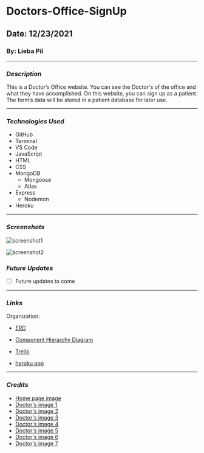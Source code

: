 # Doctors-Office-SignUp


## Date: 12/23/2021

### By: Lieba Pil

---

### **_Description_**

This is a Doctor’s Office website. You can see the Doctor's of the office and what they have accomplished. On this website, you can sign up as a patient. The form’s data will be stored in a patient database for later use. 


---

### **_Technologies Used_**

- GitHub
- Terminal
- VS Code
- JavaScript
- HTML
- CSS
- MongoDB
  - Mongoose
  - Atlas
- Express
  - Nodemon
- Heroku

---


### **_Screenshots_**

![screenshot1](https://imgur.com/uUHfOzY.png)

![screenshot2](https://imgur.com/eO86oli.png)

### **_Future Updates_**

- [ ] Future updates to come

---
### **_Links_**
Organization:
- [ERD](https://lucid.app/lucidchart/46f10fe3-598f-4dc3-997a-54587e0661cc/edit?viewport_loc=136%2C16%2C2008%2C1096%2C0_0&invitationId=inv_24102255-aa4c-4cf0-b230-c5846df7941b)

- [Component Hierarchy Diagram](https://lucid.app/lucidchart/8399db1d-7a3d-4299-b08a-fb01044c0e20/edit?viewport_loc=-23%2C-84%2C1339%2C731%2C0_0&invitationId=inv_d2d1df6f-db0b-4cff-822d-6ffff07c73b7)

- [Trello](https://trello.com/b/OOGuZhHc/doctors-officesignup)

- [heroku app](http://doctors-office-lp.herokuapp.com/)

---

### **_Credits_**

- [Home page image](https://i.pinimg.com/originals/3f/dd/8d/3fdd8d0ae46fd4520cae854ff837afac.png)
- [Doctor's image 1](https://ak.picdn.net/shutterstock/videos/4208335/thumb/9.jpg)
- [Doctor's image 2](https://image.shutterstock.com/image-photo/hand-closeup-holding-stethoscope-portrait-260nw-1189195201.jpg)
- [Doctor's image 3](https://i0.wp.com/newslexpoint.com/wp-content/uploads/2020/10/Motivation.jpg?fit=900%2C600&ssl=1)
- [Doctor's image 4](https://www.seekpng.com/png/detail/322-3221067_health2-female-doctor-images-hd.png)
- [Doctor's image 5](https://image.shutterstock.com/image-photo/portrait-handsome-smiling-doctor-260nw-256955077.jpg)
- [Doctor's image 6](https://dermamedical.ae/wp-content/uploads/2016/05/Arabic-Doctor.jpg)
- [Doctor's image 7](https://previews.123rf.com/images/antoniodiaz/antoniodiaz1801/antoniodiaz180100484/93257382-handsome-young-hispanic-doctor-showing-a-blank-medical-chart-and-smiling.jpg)
